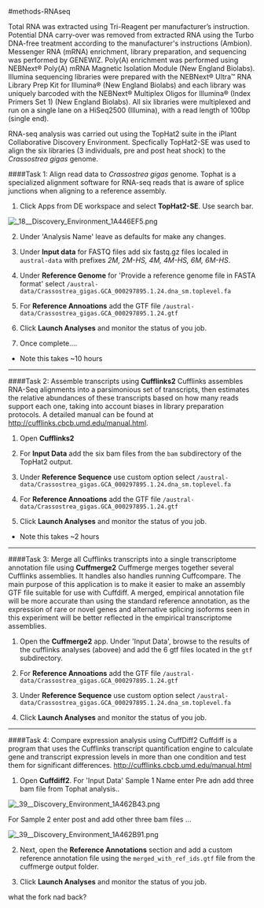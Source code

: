#methods-RNAseq



Total RNA was extracted using Tri-Reagent per manufacturer’s instruction. Potential DNA carry-over was removed from extracted RNA using the Turbo DNA-free treatment according to the manufacturer's instructions (Ambion). Messenger RNA (mRNA) enrichment, library preparation, and sequencing was performed by GENEWIZ.  Poly(A) enrichment was performed using NEBNext® Poly(A) mRNA Magnetic Isolation Module (New England Biolabs). Illumina sequencing libraries were prepared with the NEBNext® Ultra™ RNA Library Prep Kit for Illumina® (New England Biolabs) and each library was uniquely barcoded with the NEBNext® Multiplex Oligos for Illumina® (Index Primers Set 1) (New England Biolabs). All six libraries were multiplexed and run on a single lane on a HiSeq2500 (Illumina), with a read length of 100bp (single end).


RNA-seq analysis was carried out using the TopHat2 suite in the iPlant Collaborative Discovery Environment. Specfically TopHat2-SE was used to align the six libraries (3 individuals, pre and post heat shock)  to the _Crassostrea gigas_ genome. 

####Task 1: Align read data to _Crassostrea gigas_ genome.
Tophat is a specialized alignment software for RNA-seq reads that is aware of splice junctions when aligning to a reference assembly.

1) Click Apps from DE workspace and select **TopHat2-SE**. Use search bar.

<img src="http://eagle.fish.washington.edu/cnidarian/skitch/_18__Discovery_Environment_1A446EF5.png" alt="_18__Discovery_Environment_1A446EF5.png"/>


2) Under 'Analysis Name' leave as defaults for make any changes.

3) Under **Input data** for FASTQ files add six fastq.gz files localed in `austral-data` with prefixes _2M, 2M-HS, 4M, 4M-HS, 6M, 6M-HS_. 

4) Under **Reference Genome** for 'Provide a reference genome file in FASTA format' select `/austral-data/Crassostrea_gigas.GCA_000297895.1.24.dna_sm.toplevel.fa` 

5) For **Reference Annoations** add the GTF file `/austral-data/Crassostrea_gigas.GCA_000297895.1.24.gtf`

6) Click **Launch Analyses** and monitor the status of you job.

7) Once complete....

- Note this takes ~10 hours 

---


####Task 2: Assemble transcripts using **Cufflinks2**
Cufflinks assembles RNA-Seq alignments into a parsimonious set of transcripts, then estimates the relative abundances of these transcripts based on how many reads support each one, taking into account biases in library preparation protocols. A detailed manual can be found at http://cufflinks.cbcb.umd.edu/manual.html.

1) Open **Cufflinks2**

2) For **Input Data** add the six bam files from the `bam` subdirectory of the TopHat2 output.

3) Under **Reference Sequence** use custom option select `/austral-data/Crassostrea_gigas.GCA_000297895.1.24.dna_sm.toplevel.fa` 

4) For **Reference Annoations** add the GTF file `/austral-data/Crassostrea_gigas.GCA_000297895.1.24.gtf`

5) Click **Launch Analyses** and monitor the status of you job.

- Note this takes ~2 hours 

---

####Task 3: Merge all Cufflinks transcripts into a single transcriptome annotation file using **Cuffmerge2**
Cuffmerge merges together several Cufflinks assemblies. It handles also handles running Cuffcompare. The main purpose of this application is to make it easier to make an assembly GTF file suitable for use with Cuffdiff. A merged, empirical annotation file will be more accurate than using the standard reference annotation, as the expression of rare or novel genes and alternative splicing isoforms seen in this experiment will be better reflected in the empirical transcriptome assemblies. 

1) Open the **Cuffmerge2** app. Under 'Input Data', browse to the results of the cufflinks analyses (abovee) and add the 6 gtf files located in the `gtf` subdirectory.

2) For **Reference Annoations** add the GTF file `/austral-data/Crassostrea_gigas.GCA_000297895.1.24.gtf`

3) Under **Reference Sequence** use custom option select `/austral-data/Crassostrea_gigas.GCA_000297895.1.24.dna_sm.toplevel.fa` 

4) Click **Launch Analyses** and monitor the status of you job.


---
####Task 4: Compare expression analysis using CuffDiff2
Cuffdiff is a program that uses the Cufflinks transcript quantification engine to calculate gene and transcript expression levels in more than one condition and test them for significant differences. <http://cufflinks.cbcb.umd.edu/manual.html>

1) Open **Cuffdiff2**. For 'Input Data' Sample 1 Name enter Pre adn add three bam file from Tophat analysis..

<img src="http://eagle.fish.washington.edu/cnidarian/skitch/_39__Discovery_Environment_1A462B43.png" alt="_39__Discovery_Environment_1A462B43.png"/>

For Sample 2 enter post and add other three bam files ...

<img src="http://eagle.fish.washington.edu/cnidarian/skitch/_39__Discovery_Environment_1A462B91.png" alt="_39__Discovery_Environment_1A462B91.png"/>

2) Next, open the **Reference Annotations** section and add a custom reference annotation file using the `merged_with_ref_ids.gtf` file from the cuffmerge output folder. 

3) Click **Launch Analyses** and monitor the status of you job.


what the fork nad back?
